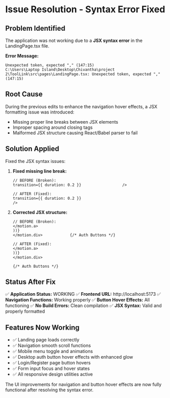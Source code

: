 # Issue Resolution - Syntax Error Fixed

## Problem Identified
The application was not working due to a **JSX syntax error** in the LandingPage.tsx file.

**Error Message:**
```
Unexpected token, expected "," (147:15)
C:\Users\Laptop Island\Desktop\Chivantha\project 2\ToolLink\src\pages\LandingPage.tsx: Unexpected token, expected "," (147:15)
```

## Root Cause
During the previous edits to enhance the navigation hover effects, a JSX formatting issue was introduced:
- Missing proper line breaks between JSX elements
- Improper spacing around closing tags
- Malformed JSX structure causing React/Babel parser to fail

## Solution Applied
Fixed the JSX syntax issues:

1. **Fixed missing line break:**
   ```tsx
   // BEFORE (Broken):
   transition={{ duration: 0.2 }}                  />
   
   // AFTER (Fixed):
   transition={{ duration: 0.2 }}
   />
   ```

2. **Corrected JSX structure:**
   ```tsx
   // BEFORE (Broken):
   </motion.a>
   ))}
   </motion.div>            {/* Auth Buttons */}
   
   // AFTER (Fixed):
   </motion.a>
   ))}
   </motion.div>
   
   {/* Auth Buttons */}
   ```

## Status After Fix
✅ **Application Status:** WORKING
✅ **Frontend URL:** http://localhost:5173
✅ **Navigation Functions:** Working properly
✅ **Button Hover Effects:** All functioning
✅ **No Build Errors:** Clean compilation
✅ **JSX Syntax:** Valid and properly formatted

## Features Now Working
- ✅ Landing page loads correctly
- ✅ Navigation smooth scroll functions
- ✅ Mobile menu toggle and animations
- ✅ Desktop auth button hover effects with enhanced glow
- ✅ Login/Register page button hovers
- ✅ Form input focus and hover states
- ✅ All responsive design utilities active

The UI improvements for navigation and button hover effects are now fully functional after resolving the syntax error.
